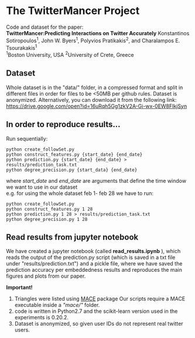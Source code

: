 # The TwitterMancer Project
Code and dataset for the paper:</br>
**TwitterMancer:Predicting Interactions on Twitter Accurately**
Konstantinos Sotiropoulos<sup>1</sup>, John W. Byers<sup>1</sup>, Polyvios Pratikakis<sup>2</sup>, and Charalampos E. Tsourakakis<sup>1</sup></br>
<sup>1</sup>Boston University, USA <sup>2</sup>University of Crete, Greece </br>

## Dataset
Whole dataset is in the "data/" folder, in a compressed format and split in different files
in order for files to be <50MB per github rules. Dataset is anonymized.
Alternatively, you can download it from the following link:
https://drive.google.com/open?id=16uRqh5Gg1zkV2A-Gi-wx-0EW8FIkjSyn

## In order to reproduce results...
  Run sequentially:
  ```
  python create_followSet.py
  python construct_features.py {start_date} {end_date}
  python prediction.py {start_date} {end_date} > results/prediction_task.txt
  python degree_precision.py {start_data} {end_date}
  ```
  where *start_date* and *end_date* are arguments that define the time window we want to use in our dataset </br>
  e.g. for using the whole dataset feb 1- feb 28 we have to run:
  ```
  python create_followSet.py
  python construct_features.py 1 28 
  python prediction.py 1 28 > results/prediction_task.txt
  python degree_precision.py 1 28
  ```

## Read results from jupyter notebook
We have created a jupyter notebook (called **read_results.ipynb** ), which reads the output of the prediction.py
script (which is saved in a txt file under "results/prediction.txt") and a pickle file, where we have saved the 
prediction accuracy per embeddedness results and reproduces the main figures and plots from our paper. </br>
 
 **Important!**
  1. Triangles were listed using [MACE](http://research.nii.ac.jp/~uno/code/mace.html) package
      Our scripts require a MACE executable inside a _"mace/"_ folder.
  2. code is written in Python2.7 and the scikit-learn version used in the experiments is 0.20.2.
  3. Dataset is anonymized, so given user IDs do not represent real twitter users.
